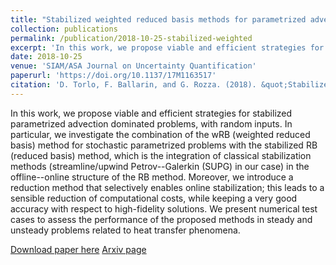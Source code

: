 ```yaml
---
title: "Stabilized weighted reduced basis methods for parametrized advection dominated problems with random inputs"
collection: publications
permalink: /publication/2018-10-25-stabilized-weighted
excerpt: 'In this work, we propose viable and efficient strategies for stabilized parametrized advection dominated problems, with random inputs.'
date: 2018-10-25
venue: 'SIAM/ASA Journal on Uncertainty Quantification'
paperurl: 'https://doi.org/10.1137/17M1163517'
citation: 'D. Torlo, F. Ballarin, and G. Rozza. (2018). &quot;Stabilized weighted reduced basis methods for parametrized advection dominated problems with random inputs.&quot; <i>SIAM/ASA Journal on Uncertainty Quantification</i>, 6(4): 1475--1502.'
---
```

In this work, we propose viable and efficient strategies for stabilized parametrized advection dominated problems, with random inputs. In particular, we investigate the combination of the wRB (weighted reduced basis) method for stochastic parametrized problems with the stabilized RB (reduced basis) method, which is the integration of classical stabilization methods (streamline/upwind Petrov--Galerkin (SUPG) in our case) in the offline--online structure of the RB method. Moreover, we introduce a reduction method that selectively enables online stabilization; this leads to a sensible reduction of computational costs, while keeping a very good accuracy with respect to high-fidelity solutions. We present numerical test cases to assess the performance of the proposed methods in steady and unsteady problems related to heat transfer phenomena.

[Download paper here](files/publications/Torlo2018wMORadvectionDominated.pdf)
[Arxiv page](https://arxiv.org/abs/1711.11275)
